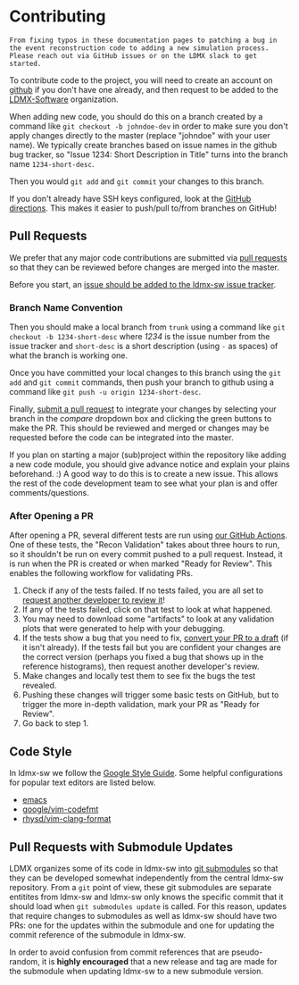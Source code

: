 # Contributing

```admonish success title="All contributions are welcome."
From fixing typos in these documentation pages to patching a bug in the event reconstruction code to adding a new simulation process. Please reach out via GitHub issues or on the LDMX slack to get started.
```

To contribute code to the project, you will need to create an account on [github](https://github.com/) if you don't have one already, and then request to be added to the [LDMX-Software](https://github.com/orgs/LDMX-Software/) organization.

When adding new code, you should do this on a branch created by a command like `git checkout -b johndoe-dev` in order to make sure you don't apply changes directly to the master (replace "johndoe" with your user name).  We typically create branches based on issue names in the github bug tracker, so "Issue 1234: Short Description in Title" turns into the branch name `1234-short-desc`.

Then you would `git add` and `git commit` your changes to this branch.

If you don't already have SSH keys configured, look at the [GitHub directions](https://help.github.com/en/github/authenticating-to-github/generating-a-new-ssh-key-and-adding-it-to-the-ssh-agent). This makes it easier to push/pull to/from branches on GitHub!

## Pull Requests

We prefer that any major code contributions are submitted via [pull requests](https://help.github.com/articles/creating-a-pull-request/) so that they can be reviewed before changes are merged into the master.

Before you start, an [issue should be added to the ldmx-sw issue tracker](https://github.com/LDMXAnalysis/ldmx-sw/issues/new).

### Branch Name Convention
Then you should make a local branch from `trunk` using a command like `git checkout -b 1234-short-desc` where _1234_ is the issue number from the issue tracker and `short-desc` is a short description (using `-` as spaces) of what the branch is working one.

Once you have committed your local changes to this branch using the `git add` and `git commit` commands, then push your branch to github using a command like `git push -u origin 1234-short-desc`.

Finally, [submit a pull request](https://github.com/LDMX-Software/ldmx-sw/compare) to integrate your changes by selecting your branch in the _compare_ dropdown box and clicking the green buttons to make the PR.  This should be reviewed and merged or changes may be requested before the code can be integrated into the master.

If you plan on starting a major (sub)project within the repository like adding a new code module, you should give advance notice and explain your plains beforehand. :) A good way to do this is to create a new issue. This allows the rest of the code development team to see what your plan is and offer comments/questions.

### After Opening a PR
After opening a PR, several different tests are run using [our GitHub Actions](https://github.com/LDMX-Software/ldmx-sw/actions). One of these tests, the "Recon Validation" takes about three hours to run, so it shouldn't be run on every commit pushed to a pull request. Instead, it is run when the PR is created or when marked "Ready for Review". This enables the following workflow for validating PRs.

1. Check if any of the tests failed. If no tests failed, you are all set to [request another developer to review it](https://docs.github.com/en/github/collaborating-with-pull-requests/proposing-changes-to-your-work-with-pull-requests/requesting-a-pull-request-review)!
2. If any of the tests failed, click on that test to look at what happened.
3. You may need to download some "artifacts" to look at any validation plots that were generated to help with your debugging.
4. If the tests show a bug that you need to fix, [convert your PR to a draft](https://docs.github.com/en/github/collaborating-with-pull-requests/proposing-changes-to-your-work-with-pull-requests/changing-the-stage-of-a-pull-request#converting-a-pull-request-to-a-draft) (if it isn't already). If the tests fail but you are confident your changes are the correct version (perhaps you fixed a bug that shows up in the reference histograms), then request another developer's review.
5. Make changes and locally test them to see fix the bugs the test revealed.
6. Pushing these changes will trigger some basic tests on GitHub, but to trigger the more in-depth validation, mark your PR as "Ready for Review".
7. Go back to step 1.

## Code Style
In ldmx-sw we follow the [Google Style Guide](https://google.github.io/styleguide/cppguide.html). Some helpful configurations for popular text editors are listed below.

- [emacs](https://raw.githubusercontent.com/google/styleguide/gh-pages/google-c-style.el)
- [google/vim-codefmt](https://github.com/google/vim-codefmt)
- [rhysd/vim-clang-format](https://github.com/rhysd/vim-clang-format)

## Pull Requests with Submodule Updates
LDMX organizes some of its code in ldmx-sw into 
[git submodules](https://git-scm.com/book/en/v2/Git-Tools-Submodules) so that they
can be developed somewhat independently from the central ldmx-sw repository.
From a `git` point of view, these git submodules are separate entitites from
ldmx-sw and ldmx-sw only knows the specific commit that it should load when
`git submodules update` is called. For this reason, updates that require changes
to submodules as well as ldmx-sw should have two PRs: one for the updates within
the submodule and one for updating the commit reference of the submodule in 
ldmx-sw.

In order to avoid confusion from commit references that are pseudo-random, it
is **highly encouraged** that a new release and tag are made for the submodule
when updating ldmx-sw to a new submodule version.
